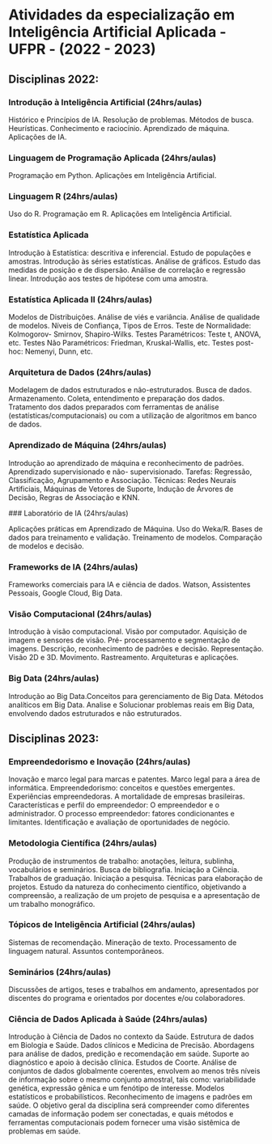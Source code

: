 # Atividades da especialização em Inteligência Artificial Aplicada - UFPR - (2022 - 2023)

## Disciplinas 2022:

### Introdução à Inteligência Artificial (24hrs/aulas)

<p>
  Histórico e Princípios de IA. Resolução de problemas. Métodos de busca. Heurísticas. Conhecimento e raciocínio. Aprendizado de máquina. Aplicações de IA.
</p>

### Linguagem de Programação Aplicada (24hrs/aulas)

<p>
 Programação em Python. Aplicações em Inteligência Artificial.
</p>

### Linguagem R (24hrs/aulas)

<p>
  Uso do R. Programação em R. Aplicações em Inteligência Artificial.
</p>

### Estatística Aplicada

<p>
  Introdução à Estatística: descritiva e inferencial. Estudo de populações e amostras. Introdução às séries estatísticas. Análise de gráficos. Estudo das medidas de posição e de dispersão. Análise de correlação e regressão linear. Introdução aos testes de hipótese com uma amostra.
</p>

### Estatística Aplicada II (24hrs/aulas)

<p>
  Modelos de Distribuições. Análise de viés e variância. Análise de qualidade de modelos. Níveis de Confiança, Tipos de Erros. Teste de Normalidade: Kolmogorov- Smirnov, Shapiro-Wilks. Testes Paramétricos: Teste t, ANOVA, etc. Testes Não Paramétricos: Friedman, Kruskal-Wallis, etc. Testes post-hoc: Nemenyi, Dunn, etc.
</p>

### Arquitetura de Dados (24hrs/aulas)

<p>
  Modelagem de dados estruturados e não-estruturados. Busca de dados. Armazenamento. Coleta, entendimento e preparação dos dados. Tratamento dos dados preparados com ferramentas de análise (estatísticas/computacionais) ou com a utilização de algoritmos em banco de dados.
</p>

### Aprendizado de Máquina (24hrs/aulas)

<p>
  Introdução ao aprendizado de máquina e reconhecimento de padrões. Aprendizado supervisionado e não- supervisionado. Tarefas: Regressão, Classificação, Agrupamento e Associação. Técnicas: Redes Neurais Artificiais, Máquinas de Vetores de Suporte, Indução de Árvores de Decisão, Regras de Associação e KNN.
</p>
### Laboratório de IA (24hrs/aulas)
<p>
  
  Aplicações práticas em Aprendizado de Máquina. Uso do Weka/R. Bases de dados para treinamento e validação. Treinamento de modelos. Comparação de modelos e decisão.
</p>

### Frameworks de IA (24hrs/aulas)

<p>  
  Frameworks comerciais para IA e ciência de dados. Watson, Assistentes Pessoais, Google Cloud, Big Data.
</p>

### Visão Computacional (24hrs/aulas)

<p>
  Introdução à visão computacional. Visão por computador. Aquisição de imagem e sensores de visão. Pré- processamento e segmentação de imagens. Descrição, reconhecimento de padrões e decisão. Representação. Visão 2D e 3D. Movimento. Rastreamento. Arquiteturas e aplicações.
</p>

### Big Data (24hrs/aulas)

<p>
  Introdução ao Big Data.Conceitos para gerenciamento de Big Data. Métodos analíticos em Big Data. Analise e Solucionar problemas reais em Big Data, envolvendo dados estruturados e não estruturados.
</p>

## Disciplinas 2023:

### Empreendedorismo e Inovação (24hrs/aulas)

<p>
  Inovação e marco legal para marcas e patentes. Marco legal para a área de informática. Empreendedorismo: conceitos e questões emergentes. Experiências empreendedoras. A mortalidade de empresas brasileiras. Características e perfil do empreendedor: O empreendedor e o administrador. O processo empreendedor: fatores condicionantes e limitantes. Identificação e avaliação de oportunidades de negócio.
</p>

### Metodologia Científica (24hrs/aulas)

<p>
  Produção de instrumentos de trabalho: anotações, leitura, sublinha, vocabulários e seminários. Busca de bibliografia. Iniciação a Ciência. Trabalhos de graduação. Iniciação a pesquisa. Técnicas para elaboração de projetos. Estudo da natureza do conhecimento científico, objetivando a compreensão, a realização de um projeto de pesquisa e a apresentação de um trabalho monográfico.
</p>

### Tópicos de Inteligência Artificial (24hrs/aulas)

<p>
  Sistemas de recomendação. Mineração de texto. Processamento de linguagem natural. Assuntos contemporâneos.
</p>

### Seminários (24hrs/aulas)

<p>
  Discussões de artigos, teses e trabalhos em andamento, apresentados por discentes do programa e orientados por docentes e/ou colaboradores.
</p>

### Ciência de Dados Aplicada à Saúde (24hrs/aulas)

<p>
  Introdução à Ciência de Dados no contexto da Saúde. Estrutura de dados em Biologia e Saúde. Dados clínicos e Medicina de Precisão. Abordagens para análise de dados, predição e recomendação em saúde. Suporte ao diagnóstico e apoio à decisão clínica. Estudos de Coorte. Análise de conjuntos de dados globalmente coerentes, envolvem ao menos três níveis de informação sobre o mesmo conjunto amostral, tais como: variabilidade genética, expressão gênica e um fenótipo de interesse. Modelos estatísticos e probabilísticos. Reconhecimento de imagens e padrões em saúde. O objetivo geral da disciplina será compreender como diferentes camadas de informação podem ser conectadas, e quais métodos e ferramentas computacionais podem fornecer uma visão sistêmica de problemas em saúde.
</p>
